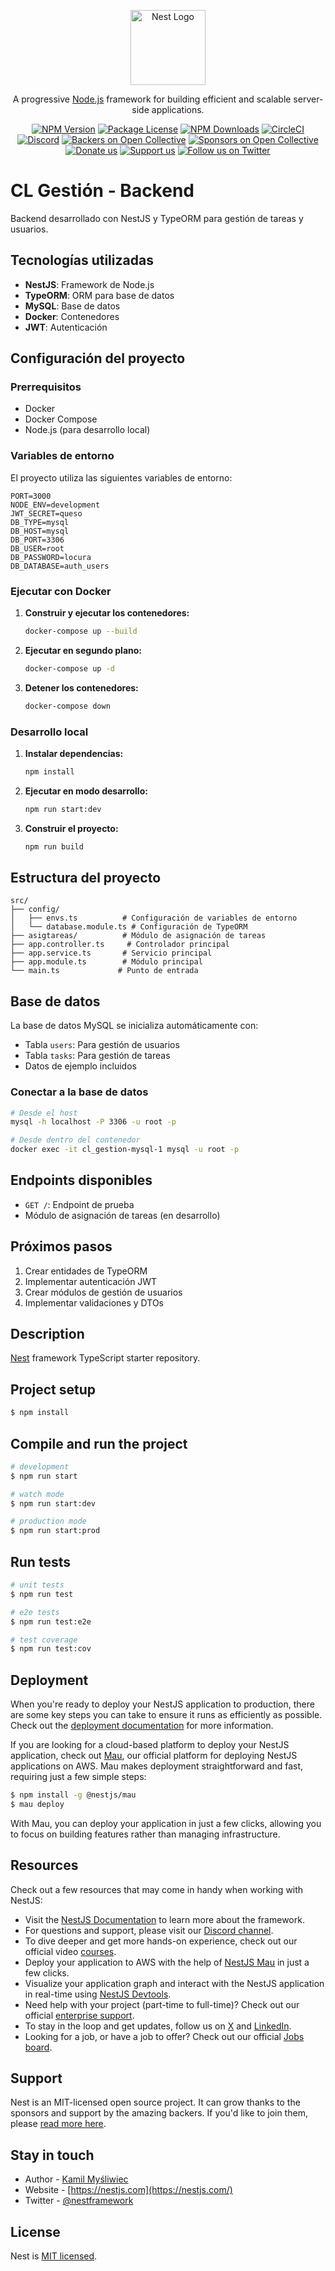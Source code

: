 <p align="center">
  <a href="http://nestjs.com/" target="blank"><img src="https://nestjs.com/img/logo-small.svg" width="120" alt="Nest Logo" /></a>
</p>

[circleci-image]: https://img.shields.io/circleci/build/github/nestjs/nest/master?token=abc123def456
[circleci-url]: https://circleci.com/gh/nestjs/nest

  <p align="center">A progressive <a href="http://nodejs.org" target="_blank">Node.js</a> framework for building efficient and scalable server-side applications.</p>
    <p align="center">
<a href="https://www.npmjs.com/~nestjscore" target="_blank"><img src="https://img.shields.io/npm/v/@nestjs/core.svg" alt="NPM Version" /></a>
<a href="https://www.npmjs.com/~nestjscore" target="_blank"><img src="https://img.shields.io/npm/l/@nestjs/core.svg" alt="Package License" /></a>
<a href="https://www.npmjs.com/~nestjscore" target="_blank"><img src="https://img.shields.io/npm/dm/@nestjs/common.svg" alt="NPM Downloads" /></a>
<a href="https://circleci.com/gh/nestjs/nest" target="_blank"><img src="https://img.shields.io/circleci/build/github/nestjs/nest/master" alt="CircleCI" /></a>
<a href="https://discord.gg/G7Qnnhy" target="_blank"><img src="https://img.shields.io/badge/discord-online-brightgreen.svg" alt="Discord"/></a>
<a href="https://opencollective.com/nest#backer" target="_blank"><img src="https://opencollective.com/nest/backers/badge.svg" alt="Backers on Open Collective" /></a>
<a href="https://opencollective.com/nest#sponsor" target="_blank"><img src="https://opencollective.com/nest/sponsors/badge.svg" alt="Sponsors on Open Collective" /></a>
  <a href="https://paypal.me/kamilmysliwiec" target="_blank"><img src="https://img.shields.io/badge/Donate-PayPal-ff3f59.svg" alt="Donate us"/></a>
    <a href="https://opencollective.com/nest#sponsor"  target="_blank"><img src="https://img.shields.io/badge/Support%20us-Open%20Collective-41B883.svg" alt="Support us"></a>
  <a href="https://twitter.com/nestframework" target="_blank"><img src="https://img.shields.io/twitter/follow/nestframework.svg?style=social&label=Follow" alt="Follow us on Twitter"></a>
</p>
  <!--[![Backers on Open Collective](https://opencollective.com/nest/backers/badge.svg)](https://opencollective.com/nest#backer)
  [![Sponsors on Open Collective](https://opencollective.com/nest/sponsors/badge.svg)](https://opencollective.com/nest#sponsor)-->

# CL Gestión - Backend

Backend desarrollado con NestJS y TypeORM para gestión de tareas y usuarios.

## Tecnologías utilizadas

- **NestJS**: Framework de Node.js
- **TypeORM**: ORM para base de datos
- **MySQL**: Base de datos
- **Docker**: Contenedores
- **JWT**: Autenticación

## Configuración del proyecto

### Prerrequisitos

- Docker
- Docker Compose
- Node.js (para desarrollo local)

### Variables de entorno

El proyecto utiliza las siguientes variables de entorno:

```env
PORT=3000
NODE_ENV=development
JWT_SECRET=queso
DB_TYPE=mysql
DB_HOST=mysql
DB_PORT=3306
DB_USER=root
DB_PASSWORD=locura
DB_DATABASE=auth_users
```

### Ejecutar con Docker

1. **Construir y ejecutar los contenedores:**
   ```bash
   docker-compose up --build
   ```

2. **Ejecutar en segundo plano:**
   ```bash
   docker-compose up -d
   ```

3. **Detener los contenedores:**
   ```bash
   docker-compose down
   ```

### Desarrollo local

1. **Instalar dependencias:**
   ```bash
   npm install
   ```

2. **Ejecutar en modo desarrollo:**
   ```bash
   npm run start:dev
   ```

3. **Construir el proyecto:**
   ```bash
   npm run build
   ```

## Estructura del proyecto

```
src/
├── config/
│   ├── envs.ts          # Configuración de variables de entorno
│   └── database.module.ts # Configuración de TypeORM
├── asigtareas/          # Módulo de asignación de tareas
├── app.controller.ts     # Controlador principal
├── app.service.ts       # Servicio principal
├── app.module.ts        # Módulo principal
└── main.ts             # Punto de entrada
```

## Base de datos

La base de datos MySQL se inicializa automáticamente con:

- Tabla `users`: Para gestión de usuarios
- Tabla `tasks`: Para gestión de tareas
- Datos de ejemplo incluidos

### Conectar a la base de datos

```bash
# Desde el host
mysql -h localhost -P 3306 -u root -p

# Desde dentro del contenedor
docker exec -it cl_gestion-mysql-1 mysql -u root -p
```

## Endpoints disponibles

- `GET /`: Endpoint de prueba
- Módulo de asignación de tareas (en desarrollo)

## Próximos pasos

1. Crear entidades de TypeORM
2. Implementar autenticación JWT
3. Crear módulos de gestión de usuarios
4. Implementar validaciones y DTOs

## Description

[Nest](https://github.com/nestjs/nest) framework TypeScript starter repository.

## Project setup

```bash
$ npm install
```

## Compile and run the project

```bash
# development
$ npm run start

# watch mode
$ npm run start:dev

# production mode
$ npm run start:prod
```

## Run tests

```bash
# unit tests
$ npm run test

# e2e tests
$ npm run test:e2e

# test coverage
$ npm run test:cov
```

## Deployment

When you're ready to deploy your NestJS application to production, there are some key steps you can take to ensure it runs as efficiently as possible. Check out the [deployment documentation](https://docs.nestjs.com/deployment) for more information.

If you are looking for a cloud-based platform to deploy your NestJS application, check out [Mau](https://mau.nestjs.com), our official platform for deploying NestJS applications on AWS. Mau makes deployment straightforward and fast, requiring just a few simple steps:

```bash
$ npm install -g @nestjs/mau
$ mau deploy
```

With Mau, you can deploy your application in just a few clicks, allowing you to focus on building features rather than managing infrastructure.

## Resources

Check out a few resources that may come in handy when working with NestJS:

- Visit the [NestJS Documentation](https://docs.nestjs.com) to learn more about the framework.
- For questions and support, please visit our [Discord channel](https://discord.gg/G7Qnnhy).
- To dive deeper and get more hands-on experience, check out our official video [courses](https://courses.nestjs.com/).
- Deploy your application to AWS with the help of [NestJS Mau](https://mau.nestjs.com) in just a few clicks.
- Visualize your application graph and interact with the NestJS application in real-time using [NestJS Devtools](https://devtools.nestjs.com).
- Need help with your project (part-time to full-time)? Check out our official [enterprise support](https://enterprise.nestjs.com).
- To stay in the loop and get updates, follow us on [X](https://x.com/nestframework) and [LinkedIn](https://linkedin.com/company/nestjs).
- Looking for a job, or have a job to offer? Check out our official [Jobs board](https://jobs.nestjs.com).

## Support

Nest is an MIT-licensed open source project. It can grow thanks to the sponsors and support by the amazing backers. If you'd like to join them, please [read more here](https://docs.nestjs.com/support).

## Stay in touch

- Author - [Kamil Myśliwiec](https://twitter.com/kammysliwiec)
- Website - [https://nestjs.com](https://nestjs.com/)
- Twitter - [@nestframework](https://twitter.com/nestframework)

## License

Nest is [MIT licensed](https://github.com/nestjs/nest/blob/master/LICENSE).
